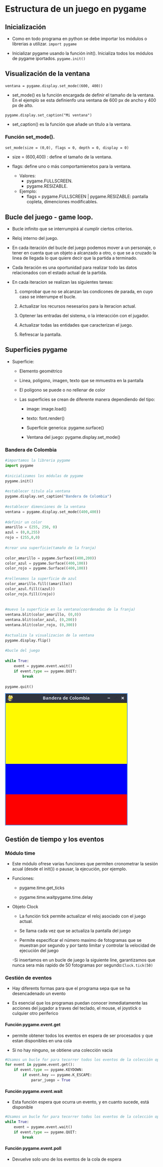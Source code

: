 # Estructura de un juego en pygame

## Inicialización 

- Como en todo programa en python se debe importar los módulos o librerias a utilizar. 
`import pygame`

- Inicializar pygame usando la función init(). Inicializa todos los módulos de pygame iportados.
`pygame.init()`

## Visualización de la ventana

`ventana = pygame.display.set_mode((600, 400))`

- set_mode() es la función encargada de definir el tamaño de la ventana. En el ejemplo se esta definienfo una ventana de 600 px de ancho y 400 px de alto.

`pygame.display.set_caption("Mi ventana")`

- set_caption() es la función que añade un titulo a la ventana.

### Función set_mode().

`set_mode(size = (0,0), flags = 0, depth = 0, display = 0)`

- size = (600,400) : define el tamaño de la ventana.

- flags: define uno o más comportamienetos para la ventana.
    - Valores:
        - pygame.FULLSCREEN.
        - pygame.RESIZABLE.
    - Ejemplo:
        - flags = pygame.FULLSCREEN | pygame.RESIZABLE: pantalla copleta, dimenciones modificables. 

## Bucle del juego - game loop.

- Bucle infinito que se interrumpirá  al cumplir ciertos criterios.

- Reloj interno del juego.

- En cada iteración del bucle del juego podemos mover a un personaje, o tener en cuenta que un objeto a alcanzado a otro, o que se a cruzado la linea de llegada lo que quiere decir que la partida a terminado.

- Cada iteración es una oportunidad para realizar todo las datos relacionados con el estado actual de la partida.

- En cada iteracion se realizan las siguientes tareas:

    1. comprobar que no se alcanzan las condicones de parada, en cuyo caso se interrumpe el bucle.

    2. Actualizar los recursos nesesarios para la iteracion actual.

    3. Optener las entradas del sistema, o la interacción con el jugador.

    4. Actualizar todas las entidades que caracterizan el juego.

    5. Refrescar la pantalla.

## Superficies pygame

- Superficie:
    
    - Elemento geométrico

    - Linea, poligono, imagen, texto que se mmuestra en la pantalla

    - El poligono se puede o no rellenar de color

    - Las superficies se crean de diferente manera dependiendo del tipo: 

        - image: image.load()
        
        - texto: font.render()

        - Superficie generica: pygame.surface()

        - Ventana del juego: pygame.display.set_mode()

### Bandera de Colombia

```Python
#importamos la libreria pygame
import pygame

#inicializamos los módulas de pygame
pygame.init()

#establecer titulo ala ventana
pygame.display.set_caption("Bandera de Colombia")

#establecer dimenciones de la ventana
ventana = pygame.display.set_mode((400,400))

#definir un color
amarillo = (255, 250, 0)
azul = (0,0,255)
rojo = (255,0,0)

#crear una superficie(tamaño de la franja)

color_amarillo = pygame.Surface((400,200))
color_azul = pygame.Surface((400,100))
color_rojo = pygame.Surface((400,100))

#rellenamos la superficie de azul
color_amarillo.fill((amarillo))
color_azul.fill((azul))
color_rojo.fill((rojo))


#muevo la superficie en la ventana(coordenadas de la franja)
ventana.blit(color_amarillo, (0,0))
ventana.blit(color_azul, (0,200))
ventana.blit(color_rojo, (0,300))

#actualiza la visualizacion de la ventana
pygame.display.flip()

#bucle del juego

while True:
    event = pygame.event.wait()
    if event.type == pygame.QUIT:
        break

pygame.quit()
```

![Bandera de Colombia](bandera_colombia.jpg "Bandera de Colombia")

## Gestión de tiempo y los eventos

### Módulo time

- Este módulo ofrese varias funciones que permiten cronometrar la sesión acual (desde el init()) o pausar, la ejecución, por ejemplo.

- Funciones:

    - pygame.time.get_ticks

    - pygame.time.waitpygame.time.delay

- Objeto Clock
    - La función tick permite actualizar el reloj asociado con el juego actual.
    
    - Se llama cada vez que se actualiza la pantalla del juego

    - Permite especificar el número maximo de fotogramas que se muestran por segundo y por tanto limitar y controlar la velocidad de ejecución del juego

    -Si insertamos en un bucle de juego la siguiente line, garantizamos que nunca sera más rapido de 50 fotogramas por segundo:`Clock.tick(50)` 

### Gestión de eventos

- Hay diferents formas  para que el programa sepa que se ha desencadenado un evento

- Es esencial que los programas puedan conocer inmediatamente las acciones del jugador  a traves del teclado, el mouse, el joystick o culquier otro periferico

#### Función pygame.event.get

- permite obtener todos los eventos en espera de ser procesados y que estan disponibles en una cola

- Si no hay ninguno, se obtiene una colección vacia

```Python
#Usamos un bucle for para tecorrer todos los eventos de la colección optenida al allamar la finción get
for event in pygame.event.get():
    if event.type == pygame.KEYDOWN:
        if event.key == pygame.K_ESCAPE:
            parar_juego = True
```
#### Función pygame.event.wait

- Esta función espera que ocurra un evento, y en cuanto sucede, está disponible

```Python
#Usamos un bucle for para tecorrer todos los eventos de la colección optenida al allamar la finción get
while True:
    event = pygame.event.wait()
    if event.type == pygame.QUIT:
        break
```

#### Función pygame.event.poll

- Devuelve solo uno de los eventos de la cola de espera

